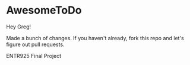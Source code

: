 AwesomeToDo
===========
Hey Greg!

Made a bunch of changes.  If you haven't already, fork this repo and let's figure out pull requests.

ENTR925 Final Project
